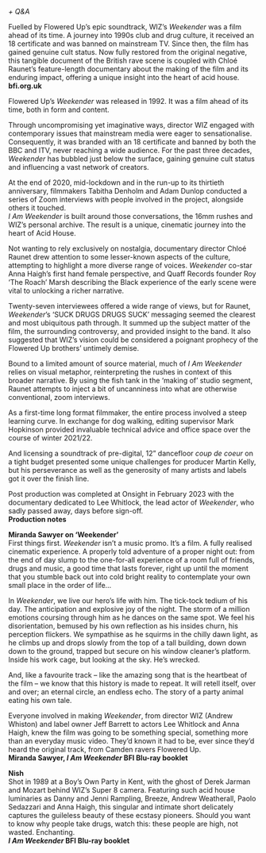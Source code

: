 


_+ Q&A_

Fuelled by Flowered Up’s epic soundtrack, WIZ’s _Weekender_ was a film ahead of its time. A journey into 1990s club and drug culture, it received an 18 certificate and was banned on mainstream TV. Since then, the film has gained genuine cult status. Now fully restored from the original negative, this tangible document of the British rave scene is coupled with Chloé Raunet’s feature-length documentary about the making of the film and its enduring impact, offering a unique insight into the heart of acid house.  
**bfi.org.uk**

Flowered Up’s _Weekender_ was released in 1992. It was a film ahead of its time, both in form and content.

Through uncompromising yet imaginative ways, director WIZ engaged with contemporary issues that mainstream media were eager to sensationalise. Consequently, it was branded with an 18 certificate and banned by both the BBC and ITV, never reaching a wide audience. For the past three decades, _Weekender_ has bubbled just below the surface, gaining genuine cult status and influencing a vast network of creators.

At the end of 2020, mid-lockdown and in the run-up to its thirtieth anniversary, filmmakers Tabitha Denholm and Adam Dunlop conducted a series of Zoom interviews with people involved in the project, alongside others it touched.  
_I Am Weekender_ is built around those conversations, the 16mm rushes and WIZ’s personal archive. The result is a unique, cinematic journey into the heart of Acid House.

Not wanting to rely exclusively on nostalgia, documentary director Chloé Raunet drew attention to some lesser-known aspects of the culture, attempting to highlight a more diverse range of voices. _Weekender_ co-star Anna Haigh’s first hand female perspective, and Quaff Records founder Roy ‘The Roach’ Marsh describing the Black experience of the early scene were vital to unlocking a richer narrative.

Twenty-seven interviewees offered a wide range of views, but for Raunet, _Weekender_’s ‘SUCK DRUGS DRUGS SUCK’ messaging seemed the clearest and most ubiquitous path through. It summed up the subject matter of the film, the surrounding controversy, and provided insight to the band. It also suggested that WIZ’s vision could be considered a poignant prophecy of the Flowered Up brothers’ untimely demise.

Bound to a limited amount of source material, much of _I Am Weekender_ relies on visual metaphor, reinterpreting the rushes in context of this broader narrative. By using the fish tank in the ‘making of’ studio segment, Raunet attempts to inject a bit of uncanniness into what are otherwise conventional, zoom interviews.

As a first-time long format filmmaker, the entire process involved a steep learning curve. In exchange for dog walking, editing supervisor Mark Hopkinson provided invaluable technical advice and office space over the course of winter 2021/22.

And licensing a soundtrack of pre-digital, 12” dancefloor _coup de coeur_ on a tight budget presented some unique challenges for producer Martin Kelly, but his perseverance as well as the generosity of many artists and labels got it over the finish line.

Post production was completed at Onsight in February 2023 with the documentary dedicated to Lee Whitlock, the lead actor of _Weekender_, who sadly passed away, days before sign-off.  
**Production notes**

**Miranda Sawyer on ‘Weekender’**  
First things first. _Weekender_ isn’t a music promo. It’s a film. A fully realised cinematic experience. A properly told adventure of a proper night out: from the end of day slump to the one-for-all experience of a room full of friends, drugs and music, a good time that lasts forever, right up until the moment that you stumble back out into cold bright reality to contemplate your own small place in the order of life…

In _Weekender_, we live our hero’s life with him. The tick-tock tedium of his day. The anticipation and explosive joy of the night. The storm of a million emotions coursing through him as he dances on the same spot. We feel his disorientation, bemused by his own reflection as his insides churn, his perception flickers. We sympathise as he squirms in the chilly dawn light, as he climbs up and drops slowly from the top of a tall building, down down down to the ground, trapped but secure on his window cleaner’s platform. Inside his work cage, but looking at the sky. He’s wrecked.

And, like a favourite track – like the amazing song that is the heartbeat of the film – we know that this history is made to repeat. It will retell itself, over and over; an eternal circle, an endless echo. The story of a party animal eating his own tale.

Everyone involved in making _Weekender_, from director WIZ (Andrew Whiston) and label owner Jeff Barrett to actors Lee Whitlock and Anna Haigh, knew the film was going to be something special, something more than an everyday music video. They’d known it had to be, ever since they’d heard the original track, from Camden ravers Flowered Up.  
**Miranda Sawyer, _I_  _Am Weekender_ BFI Blu-ray booklet**

**Nish**  
Shot in 1989 at a Boy’s Own Party in Kent, with the ghost of Derek Jarman and Mozart behind WIZ’s Super 8 camera. Featuring such acid house luminaries as Danny and Jenni Rampling, Breeze, Andrew Weatherall, Paolo Sedazzari and Anna Haigh, this singular and intimate short delicately captures the guileless beauty of these ecstasy pioneers. Should you want to know why people take drugs, watch this: these people are high, not wasted. Enchanting.  
**_I_  _Am Weekender_ BFI Blu-ray booklet**
<!--stackedit_data:
eyJoaXN0b3J5IjpbLTEwNTk2ODY2OTddfQ==
-->
